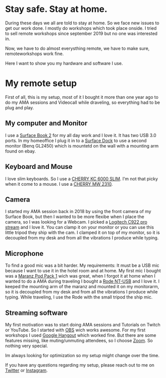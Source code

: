 # Stay safe. Stay at home.

During these days we all are told to stay at home.
So we face new issues to get our work done. I mostly do workshops which took place onside. I tried to sell remote workshops since september 2019 but no one was interested in.

Now, we have to do almost everysthing remote, we have to make sure, remoteworkshops work fine.

Here I want to show you my hardware and software I use.

# My remote setup

First of all, this is my setup, most of it I bought it more than one year ago to do my AMA sessions and Videocall while draveling, so everything had to be plug and play.

## My computer and Monitor

I use a [Surface Book 2](https://www.microsoft.com/de-de/p/surface-book-2/8mcpzjjcc98c) for my all day work and I love it. It has two USB 3.0 ports. In my homeoffice I plug it in to a [Surface Dock](https://www.microsoft.com/de-de/p/surface-dock/8qrh2npz0s0p) to use a second monitor (Benq GL2450) which is mountetd on the wall with a mounting arm found on ebay.

## Keyboard and Mouse

I love slim keyboards.
So I use a [CHERRY KC 6000 SLIM](https://www.cherry.de/cherry-kc-6000-slim.html).
I'm not that picky when it come to a mouse. I use a [CHERRY MW 2310](https://www.cherry.de/cherry-mw-2310.html).

## Camera

I started my AMA session back in 2018 by using the front camera of my Surface Book, but then I wanted to be more flexibe when I place the camera, so I was looking for a Webcam. I picked a [Logitech C922 pro stream](https://www.logitech.com/de-de/product/c922-pro-stream-webcam) and I love it. You can clamp it on your monitor or you can use this little tripod they ship with the cam. I clamped it on top of my monitor, so it is decoupled from my desk and from all the vibrations I produce while typing.

## Microphone

To find a good mic was a bit harder. My requirements: It must be a USB mic because I want to use it in the hotel room and at home. My first mic I bought was a [Maranz Pod Pack 1](https://www.amazon.de/Marantz-Professional-Pod-Pack-USB-Kondensatormikrofon/dp/B01GHUA3XA) wich was great, when I forgot it at home when I wanted to do a AMA during traveling I bought a [Rode NT-USB](https://www.thomann.de/de/rode_nt_usb.htm) and I love it. I keeped the mounting arm of the maranz and mounted it on my monitorarm, so it is decoupled from my desk and from all the vibrations I produce while typing.
While traveling, I use the Rode with the small tripod the ship mic.

## Streaming software

My first motivation was to start doing AMA sessions and Tutorials on Twitch or YouTube. So I started with [OBS](https://obsproject.com/de) wich works awesome. For my first workshops I used [Google Hangout](https://hangouts.google.com/) which worked fine. But there are some features missing, like muting/unmuting attendees, so I choose [Zoom](https://zoom.us/). So nothing very special.

Im always looking for optimization so my setup might change over the time.

If you have any questions regarding my setup, please reach out to me on [Twitter](https://twitter.com/webdave_de) or [Instagram](https://www.instagram.com/webdave_de/).
